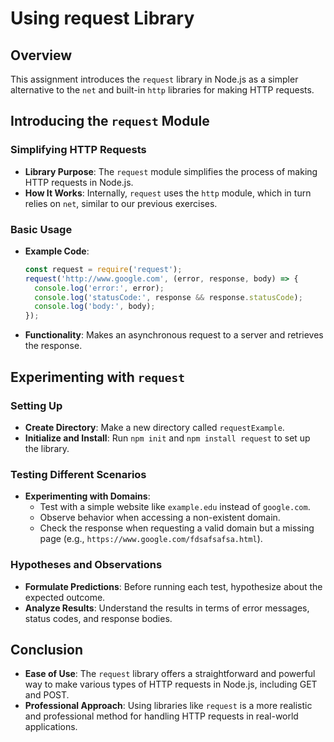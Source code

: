 # Using request Library

## Overview

This assignment introduces the `request` library in Node.js as a simpler alternative to the `net` and built-in `http` libraries for making HTTP requests.

## Introducing the `request` Module

### Simplifying HTTP Requests
- **Library Purpose**: The `request` module simplifies the process of making HTTP requests in Node.js.
- **How It Works**: Internally, `request` uses the `http` module, which in turn relies on `net`, similar to our previous exercises.

### Basic Usage
- **Example Code**:
  ```javascript
  const request = require('request');
  request('http://www.google.com', (error, response, body) => {
    console.log('error:', error);
    console.log('statusCode:', response && response.statusCode);
    console.log('body:', body);
  });
  ```
- **Functionality**: Makes an asynchronous request to a server and retrieves the response.

## Experimenting with `request`

### Setting Up
- **Create Directory**: Make a new directory called `requestExample`.
- **Initialize and Install**: Run `npm init` and `npm install request` to set up the library.

### Testing Different Scenarios
- **Experimenting with Domains**:
  - Test with a simple website like `example.edu` instead of `google.com`.
  - Observe behavior when accessing a non-existent domain.
  - Check the response when requesting a valid domain but a missing page (e.g., `https://www.google.com/fdsafsafsa.html`).

### Hypotheses and Observations
- **Formulate Predictions**: Before running each test, hypothesize about the expected outcome.
- **Analyze Results**: Understand the results in terms of error messages, status codes, and response bodies.

## Conclusion

- **Ease of Use**: The `request` library offers a straightforward and powerful way to make various types of HTTP requests in Node.js, including GET and POST.
- **Professional Approach**: Using libraries like `request` is a more realistic and professional method for handling HTTP requests in real-world applications.